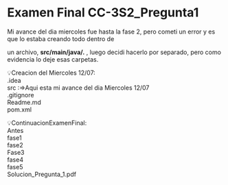 # Examen Final CC-3S2_Pregunta1

Mi avance del dia miercoles fue hasta la fase 2, pero cometi un error y es que lo estaba creando todo dentro de<br> 

un archivo, **src/main/java/.** , luego decidi hacerlo por separado, pero como evidencia lo deje esas carpetas.<br>

💡Creacion del Miercoles 12/07:<br>
.idea<br>
src  :=>Aqui esta mi avance del dia Miercoles 12/07<br>
.gitignore<br>
Readme.md<br>
pom.xml<br>

💡ContinuacionExamenFinal:<br>
Antes<br>
fase1<br>
fase2<br>
Fase3<br>
fase4<br>
fase5<br>
Solucion_Pregunta_1.pdf
